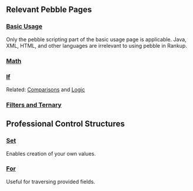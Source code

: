 <html>
  <head>
    <meta name="description" content="Useful links to articles in the Pebble wiki!">
    <meta name="keywords" content="Rankup, Minecraft, Plugin, Spigot, Prestige">
  </head>
</html>

## Relevant Pebble Pages
### [Basic Usage](../Pebble/Basic-Usage.html)
Only the pebble scripting part of the basic usage page is applicable. Java, XML, HTML, and other languages are irrelevant to using pebble in Rankup.
### [Math](../Pebble/Math.html)
### [If](../Pebble/If.html)
Related: [Comparisons](../Pebble/Comparisons.html) and [Logic](../Pebble/Logic.html)
### [Filters and Ternary](../Pebble/Ternary.html)
## Professional Control Structures
### [Set](../Pebble/Set.html)
Enables creation of your own values.
### [For](../Pebble/For.html)
Useful for traversing provided fields.
